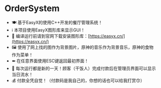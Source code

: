 # OrderSystem
- 🍽️ 基于EasyX的使用C++开发的餐厅管理系统！
- ℹ️ 本项目使用EasyX图形库来显示GUI！
- 🔧 编译运行前请到官网下载安装图形库：[https://easyx.cn/](https://easyx.cn/)
- 🖼️ 使用了网上找的图作为背景图片，原神的音乐作为背景音乐，原神的食物作为菜单！
- ⬅️ 在任意界面使用ESC键返回最初界面！
- 📅 每次运行都是新的一天！顾客（干饭人）完成付款后在管理员界面可以显示当日流水！
- 💰 付款全凭自觉！（付款码是我自己的，你想的话也可以给我打赏😙）

